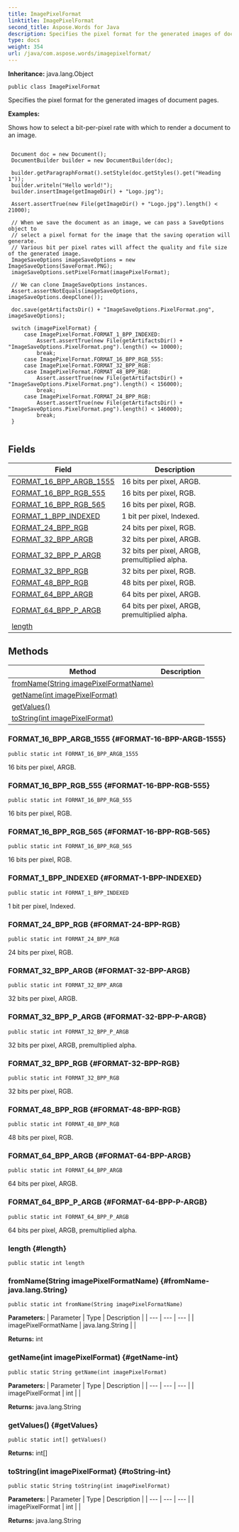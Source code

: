 ```yaml
---
title: ImagePixelFormat
linktitle: ImagePixelFormat
second_title: Aspose.Words for Java
description: Specifies the pixel format for the generated images of document pages in Java.
type: docs
weight: 354
url: /java/com.aspose.words/imagepixelformat/
---
```


**Inheritance:**
java.lang.Object
```
public class ImagePixelFormat
```

Specifies the pixel format for the generated images of document pages.

 **Examples:** 

Shows how to select a bit-per-pixel rate with which to render a document to an image.

```

 Document doc = new Document();
 DocumentBuilder builder = new DocumentBuilder(doc);

 builder.getParagraphFormat().setStyle(doc.getStyles().get("Heading 1"));
 builder.writeln("Hello world!");
 builder.insertImage(getImageDir() + "Logo.jpg");

 Assert.assertTrue(new File(getImageDir() + "Logo.jpg").length() < 21000);

 // When we save the document as an image, we can pass a SaveOptions object to
 // select a pixel format for the image that the saving operation will generate.
 // Various bit per pixel rates will affect the quality and file size of the generated image.
 ImageSaveOptions imageSaveOptions = new ImageSaveOptions(SaveFormat.PNG);
 imageSaveOptions.setPixelFormat(imagePixelFormat);

 // We can clone ImageSaveOptions instances.
 Assert.assertNotEquals(imageSaveOptions, imageSaveOptions.deepClone());

 doc.save(getArtifactsDir() + "ImageSaveOptions.PixelFormat.png", imageSaveOptions);

 switch (imagePixelFormat) {
     case ImagePixelFormat.FORMAT_1_BPP_INDEXED:
         Assert.assertTrue(new File(getArtifactsDir() + "ImageSaveOptions.PixelFormat.png").length() <= 10000);
         break;
     case ImagePixelFormat.FORMAT_16_BPP_RGB_555:
     case ImagePixelFormat.FORMAT_32_BPP_RGB:
     case ImagePixelFormat.FORMAT_48_BPP_RGB:
         Assert.assertTrue(new File(getArtifactsDir() + "ImageSaveOptions.PixelFormat.png").length() < 156000);
         break;
     case ImagePixelFormat.FORMAT_24_BPP_RGB:
         Assert.assertTrue(new File(getArtifactsDir() + "ImageSaveOptions.PixelFormat.png").length() < 146000);
         break;
 }
 
```
## Fields

| Field | Description |
| --- | --- |
| [FORMAT_16_BPP_ARGB_1555](#FORMAT-16-BPP-ARGB-1555) | 16 bits per pixel, ARGB. |
| [FORMAT_16_BPP_RGB_555](#FORMAT-16-BPP-RGB-555) | 16 bits per pixel, RGB. |
| [FORMAT_16_BPP_RGB_565](#FORMAT-16-BPP-RGB-565) | 16 bits per pixel, RGB. |
| [FORMAT_1_BPP_INDEXED](#FORMAT-1-BPP-INDEXED) | 1 bit per pixel, Indexed. |
| [FORMAT_24_BPP_RGB](#FORMAT-24-BPP-RGB) | 24 bits per pixel, RGB. |
| [FORMAT_32_BPP_ARGB](#FORMAT-32-BPP-ARGB) | 32 bits per pixel, ARGB. |
| [FORMAT_32_BPP_P_ARGB](#FORMAT-32-BPP-P-ARGB) | 32 bits per pixel, ARGB, premultiplied alpha. |
| [FORMAT_32_BPP_RGB](#FORMAT-32-BPP-RGB) | 32 bits per pixel, RGB. |
| [FORMAT_48_BPP_RGB](#FORMAT-48-BPP-RGB) | 48 bits per pixel, RGB. |
| [FORMAT_64_BPP_ARGB](#FORMAT-64-BPP-ARGB) | 64 bits per pixel, ARGB. |
| [FORMAT_64_BPP_P_ARGB](#FORMAT-64-BPP-P-ARGB) | 64 bits per pixel, ARGB, premultiplied alpha. |
| [length](#length) |  |
## Methods

| Method | Description |
| --- | --- |
| [fromName(String imagePixelFormatName)](#fromName-java.lang.String) |  |
| [getName(int imagePixelFormat)](#getName-int) |  |
| [getValues()](#getValues) |  |
| [toString(int imagePixelFormat)](#toString-int) |  |
### FORMAT_16_BPP_ARGB_1555 {#FORMAT-16-BPP-ARGB-1555}
```
public static int FORMAT_16_BPP_ARGB_1555
```


16 bits per pixel, ARGB.

### FORMAT_16_BPP_RGB_555 {#FORMAT-16-BPP-RGB-555}
```
public static int FORMAT_16_BPP_RGB_555
```


16 bits per pixel, RGB.

### FORMAT_16_BPP_RGB_565 {#FORMAT-16-BPP-RGB-565}
```
public static int FORMAT_16_BPP_RGB_565
```


16 bits per pixel, RGB.

### FORMAT_1_BPP_INDEXED {#FORMAT-1-BPP-INDEXED}
```
public static int FORMAT_1_BPP_INDEXED
```


1 bit per pixel, Indexed.

### FORMAT_24_BPP_RGB {#FORMAT-24-BPP-RGB}
```
public static int FORMAT_24_BPP_RGB
```


24 bits per pixel, RGB.

### FORMAT_32_BPP_ARGB {#FORMAT-32-BPP-ARGB}
```
public static int FORMAT_32_BPP_ARGB
```


32 bits per pixel, ARGB.

### FORMAT_32_BPP_P_ARGB {#FORMAT-32-BPP-P-ARGB}
```
public static int FORMAT_32_BPP_P_ARGB
```


32 bits per pixel, ARGB, premultiplied alpha.

### FORMAT_32_BPP_RGB {#FORMAT-32-BPP-RGB}
```
public static int FORMAT_32_BPP_RGB
```


32 bits per pixel, RGB.

### FORMAT_48_BPP_RGB {#FORMAT-48-BPP-RGB}
```
public static int FORMAT_48_BPP_RGB
```


48 bits per pixel, RGB.

### FORMAT_64_BPP_ARGB {#FORMAT-64-BPP-ARGB}
```
public static int FORMAT_64_BPP_ARGB
```


64 bits per pixel, ARGB.

### FORMAT_64_BPP_P_ARGB {#FORMAT-64-BPP-P-ARGB}
```
public static int FORMAT_64_BPP_P_ARGB
```


64 bits per pixel, ARGB, premultiplied alpha.

### length {#length}
```
public static int length
```


### fromName(String imagePixelFormatName) {#fromName-java.lang.String}
```
public static int fromName(String imagePixelFormatName)
```




**Parameters:**
| Parameter | Type | Description |
| --- | --- | --- |
| imagePixelFormatName | java.lang.String |  |

**Returns:**
int
### getName(int imagePixelFormat) {#getName-int}
```
public static String getName(int imagePixelFormat)
```




**Parameters:**
| Parameter | Type | Description |
| --- | --- | --- |
| imagePixelFormat | int |  |

**Returns:**
java.lang.String
### getValues() {#getValues}
```
public static int[] getValues()
```




**Returns:**
int[]
### toString(int imagePixelFormat) {#toString-int}
```
public static String toString(int imagePixelFormat)
```




**Parameters:**
| Parameter | Type | Description |
| --- | --- | --- |
| imagePixelFormat | int |  |

**Returns:**
java.lang.String
